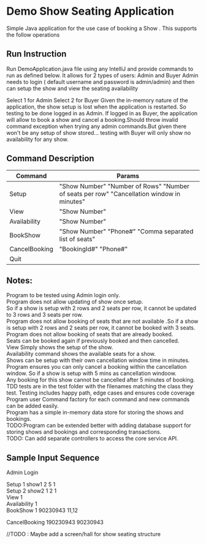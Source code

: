 # Demo Show Seating Application

Simple Java application for the use case of booking a Show . This supports the follow operations

## Run Instruction
Run DemoApplication.java file using any IntelliJ and provide commands to run as defined below. It allows for 2 types of users: Admin and Buyer 
Admin needs to login ( default username and password is admin/admin) and then can setup the show and view the seating availability

Select 1 for Admin
Select 2 for Buyer
Given the in-memory nature of the application, the show setup is lost when the application is restarted. 
So testing to be done logged in as Admin.
If logged in as Buyer, the application will allow to book a show and cancel a booking.Should throw invalid command exception when trying any
admin commands.But given there won't be any setup of show stored... testing with Buyer will only show no availability for any show.

## Command Description

| Command       | Params                                                                                     |
|---------------|--------------------------------------------------------------------------------------------|
| Setup         | "Show Number" "Number of Rows" "Number of seats per row" "Cancellation window in minutes"  |
| View          | "Show Number"                                                                              |
| Availability  | "Show Number"                                                               |
| BookShow      | "Show Number" "Phone#" "Comma separated list of seats"                                     |
| CancelBooking | "BookingId#"  "Phone#"                                                                     |
| Quit          |                                                                                            |


## Notes:
Program to be tested using Admin login only.  
Program does not allow updating of show once setup.  
So if a show is setup with 2 rows and 2 seats per row, it cannot be updated to 3 rows and 3 seats per row.  
Program does not allow booking of seats that are not available .So if a show is setup with 2 rows and 2 seats per row, it cannot be booked with 3 seats.  
Program does not allow booking of seats that are already booked.  
Seats can be booked again if previously booked and then cancelled.  
View Simply shows the setup of the show.  
Availability command shows the available seats for a show.  
Shows can be setup with their own cancellation window time in minutes.  
Program ensures you can only cancel a booking within the cancellation window. So if a show is setup with 5 mins as cancellation windoow.  
Any booking for this show cannot be cancelled after 5 minutes of booking.  
TDD tests are in the test folder with the filenames matching the class they test. Testing includes happy path, edge cases and ensures code coverage  
Program user Command factory for each command and new commands can be added easily.  
Program has a simple in-memory data store for storing the shows and bookings.  
TODO:Program can be extended better with adding database support for storing shows and bookings and corresponding transactions.  
TODO: Can add separate controllers to access the core service API.  



## Sample Input Sequence
Admin Login  

Setup 1 show1 2 5 1  
Setup 2 show2 1 2 1  
View 1  
Availability 1  
BookShow 1 90230943 11,12  



CancelBooking 190230943 90230943





//TODO : Maybe add a screen/hall for show seating structure